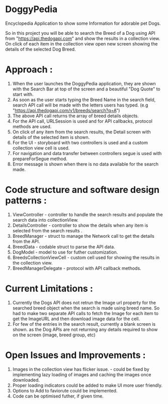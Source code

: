 # DoggyPedia

Encyclopedia Application to show some Information for adorable pet Dogs.

So in this project you will be able to search the Breed of a Dog using API from "https://api.thedogapi.com" and show the results in a collection view.
On click of each item in the collection view open new screen showing the details of the selected Dog Breed.

# Approach  : 
1. When the user launches the DoggyPedia application, they are shown with the Search Bar at top of the screen and a beautiful "Dog Quote" to start with.
2. As soon as the user starts typing the Breed Name in the search field, search API call will be made with the letters users has typed. (e.g "https://api.thedogapi.com/v1/breeds/search?q=A")
3. The above API call returns the array of breed details objects.
4. For the API call, URLSession is used and for API callbacks, protocol methods are used. 
5. On click of any item from the search results, the Detail screen with details of the selected item is shown.
6. For the UI - storyboard with two controllers is used and a custom collection view cell is used.
7. For navigation and data transfer between controllers segue is used with prepareForSegue method.
8. Error message is shown when there is no data available for the search made.

# Code structure and software design patterns : 
1. ViewController  - controller to handle the search results and populate the search data into collectionView.
2. DetailsController - controller to show the details when any item is selected from the search results .
3. BreedManager -  struct  to manage the Network call to get the details from the API.
4. BreedData - codable struct to parse the API data.
5. DogModel - model to use for futher customization.
6. BreedsCollectionViewCell - custom cell used for showing the results in the collection view.
7. BreedManagerDelegate - protocol with API callback methods.

# Current Limitations : 
1. Currently the Dogs API does not retrun the Image url property for the searched breed object when the search is made using breed name. So had to make two separate API calls to fetch the Image for each item to get the ImageURL and then download image data for the cell.
2. For few of the entries in the search result, currently a blank screen is shown. as the Dog APIs are not returning any details required to show on the screen (image, breed group, etc) 

# Open Issues and Improvements : 
1. Images in the collection view has flicker issue. - could be fixed by implementing lazy loading of images and caching the images once downloaded.
2. Proper loading indicators could be added to make UI more user friendly.
3. Options to Add to faviorute could be implemented.
4. Code can be optimised futher, if given time.

